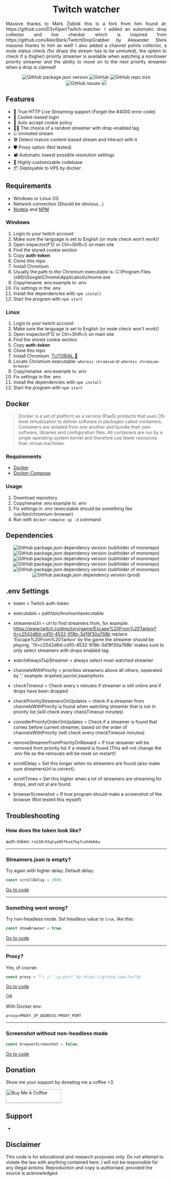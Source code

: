 


<h1 align="center">Twitch watcher</h1>
<p align="justify"> Massive thanks to Márk Zsibók this is a fork from him found at: https://github.com/D3vl0per/Twitch-watcher. I added an automatic drop collector and live checker which is inspired from https://github.com/AlexSterk/TwitchDropGrabber by Alexander Sterk massive thanks to him as well! I also added a channel points collector, a mute status check (for drops the stream has to be unmuted), the option to check if a (higher) priority streamer is available when watching a non/lower priority streamer and the ability to move on to the next priority streamer when a drop is claimed!</p>
<p align="center">
<img alt="GitHub package.json version" src="https://img.shields.io/github/package-json/v/Ruedos/Twitch-watcher"> <img alt="GitHub" src="https://img.shields.io/github/repo-size/Ruedos/Twitch-watcher"> <img alt="GitHub repo size" src="https://img.shields.io/github/license/Ruedos/Twitch-watcher"> <img alt="GitHub issues" src="https://img.shields.io/github/issues/Ruedos/Twitch-watcher"> <a href="https://asciinema.org/a/rob4Rh1EG4XFVfN4XWK67JSnf" target="_blank"><img src="https://asciinema.org/a/rob4Rh1EG4XFVfN4XWK67JSnf.svg" /></a>
</p>

## Features
- 🎥 True HTTP Live Streaming support (Forget the #4000 error code)
- 🔐 Cookie-based login
- 📜 Auto accept cookie policy
- 👨‍💻 The choice of a random streamer with drop-enabled tag
- 🤐 Unmuted stream
- 🛠 Detect mature content-based stream and interact with it
- 🛡 Proxy option (Not tested)
- 📽 Automatic lowest possible resolution settings
- 🧰 Highly customizable codebase
- 📦 Deployable to VPS by docker

## Requirements

 - Windows or Linux OS
 - Network connection (Should be obvious...)
 - [Nodejs](https://nodejs.org/en/download/) and [NPM](https://www.npmjs.com/get-npm)
 
[//]: <> (## Installation)
[//]: <> (🎥 Tutorial video by ?? 🎥)
### Windows
1. Login to your twitch account
2. Make sure the language is set to English (or mute check won't work)!
3. Open inspector(F12 or Ctrl+Shift+I) on main site
4. Find the stored cookie section
5. Copy **auth-token**
6. Clone this repo
7. Install Chromium
8. Usually the path to the Chromium executable is: C:\\Program Files (x86)\\Google\\Chrome\\Application\\chrome.exe
9. Copy/rename .env.example to .env
10. Fix settings in the .env
11. Install the dependencies with `npm install`
12. Start the program with `npm start`
### Linux
1. Login to your twitch account
2. Make sure the language is set to English (or mute check won't work)!
3. Open inspector(F12 or Ctrl+Shift+I) on main site
4. Find the stored cookie section
5. Copy **auth-token**
6. Clone this repo
7. Install Chromium: [TUTORIAL 🤗](https://www.addictivetips.com/ubuntu-linux-tips/install-chromium-on-linux/)
8. Locate Chromium executable: `whereis chromium` or `whereis chromium-browser`
9. Copy/rename .env.example to .env
10. Fix settings in the .env
11. Install the dependencies with `npm install`
12. Start the program with `npm start`

## Docker
>Docker is a set of platform as a service (PaaS) products that uses OS-level virtualization to deliver software in packages called containers. Containers are isolated from one another and bundle their own software, libraries and configuration files. All containers are run by a single operating system kernel and therefore use fewer resources than virtual machines.
### Requirements
- [Docker](https://docs.docker.com/get-docker/)
- [Docker-Compose](https://docs.docker.com/compose/install/)

### Usage
1. Download repository
2. Copy/rename .env.example to .env
3. Fix settings in .env (executable should be something like /usr/bin/chromium-browser)
4. Run with `docker-compose up -d` command
## Dependencies
<p align="center">
<img alt="GitHub package.json dependency version (subfolder of monorepo)" src="https://img.shields.io/github/package-json/dependency-version/Ruedos/Twitch-watcher/puppeteer-core"> <img alt="GitHub package.json dependency version (subfolder of monorepo)" src="https://img.shields.io/github/package-json/dependency-version/Ruedos/Twitch-watcher/cheerio"> <img alt="GitHub package.json dependency version (subfolder of monorepo)" src="https://img.shields.io/github/package-json/dependency-version/Ruedos/Twitch-watcher/inquirer"> <img alt="GitHub package.json dependency version (subfolder of monorepo)" src="https://img.shields.io/github/package-json/dependency-version/Ruedos/Twitch-watcher/dotenv"> <img alt="GitHub package.json dependency version (subfolder of monorepo)" src="https://img.shields.io/github/package-json/dependency-version/Ruedos/Twitch-watcher/dayjs"> <img alt="GitHub package.json dependency version (prod)" src="https://img.shields.io/github/package-json/dependency-version/Ruedos/Twitch-watcher/tree-kill">
</p>

## .env Settings
- token = Twitch auth-token

- executable = path\to\chromium\executable

- streamersUrl = url to find streamers from, for example: https://www.twitch.tv/directory/game/Escape%20From%20Tarkov?tl=c2542d6d-cd10-4532-919b-3d19f30a768b
replace 'Escape%20From%20Tarkov' by the game the streamer should be playing, '?tl=c2542d6d-cd10-4532-919b-3d19f30a768b' makes sure to only select streamers with drops enabled tag.

- watchAlwaysTopStreamer = always select most watched streamer

- channelsWithPriority = priorities streamers above all others, seperated by ',' example: krashed,sacriel,swampfoxtv

- checkTimeout = Check every x minutes if streamer is still online and if drops have been dropped

- checkPriorityStreamersOnUpdates = check if a streamer from channelsWithPriority is found when watching streamer that is not in priority list (will check every checkTimeout minutes)

- considerPriorityOrderOnUpdates = Check if a streamer is found that comes before current streamer, based on the order of channelsWithPriority (will check every checkTimeout minutes)

- removeStreamerFromPriorityOnReward = If true streamer will be removed from priority list if a reward is found (This will not change the .env file so the removals will be reset on restart!)

- scrollDelay = Set this longer when no streamers are found (also make sure streamersUrl is correct).

- scrollTimes = Set this higher when a lot of streamers are streaming for drops, and not al are found.

- browserScreenshot = If true program should make a screenshot of the browser (Not tested this myself)

## Troubleshooting

### How does the token look like?
auth-token: `rxk38rh5qtyw95fkvm7kgfceh4mh6u`
___


### Streamers.json is empty?

Try again with higher delay.
Default delay:
```javascript
const scrollDelay = 2000;
```
[Go to code](https://github.com/Ruedos/twitch-watcher/blob/master/.env.example#L10)
___
### Something went wrong?
Try non-headless mode. Set headless value to `true`, like this:
```javascript
const showBrowser = true;
```
[Go to code](https://github.com/Ruedos/twitch-watcher/blob/master/app.js#L36)
___
### Proxy?

Yes, of course:
```javascript
const proxy = ""; // "ip:port" By https://github.com/Jan710
```
[Go to code](https://github.com/Ruedos/twitch-watcher/blob/master/.env.example#L14)  

OR

With Docker env:
```
proxy=PROXY_IP_ADDRESS:PROXY_PORT
```
___
### Screenshot without non-headless mode
```javascript
const browserScreenshot = false;
```
[Go to code](https://github.com/Ruedos/twitch-watcher/blob/master/app.js#L40)

## Donation
Show me your support by donating me a coffee <3. 

<a href="https://www.buymeacoffee.com/Ruedos" target="_blank"><img src="https://www.buymeacoffee.com/assets/img/custom_images/orange_img.png" alt="Buy Me A Coffee" style="height: 41px !important;width: 174px !important;box-shadow: 0px 3px 2px 0px rgba(190, 190, 190, 0.5) !important;-webkit-box-shadow: 0px 3px 2px 0px rgba(190, 190, 190, 0.5) !important;" ></a>


## Support
 - 

## Disclaimer
This code is for educational and research purposes only.
Do not attempt to violate the law with anything contained here.
I will not be responsible for any illegal actions.
Reproduction and copy is authorised, provided the source is acknowledged.
